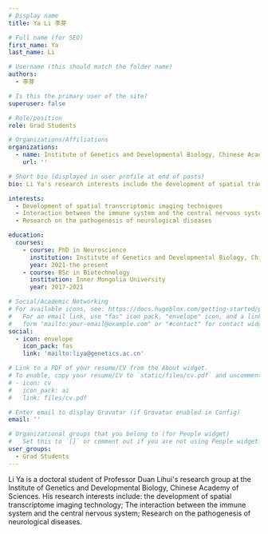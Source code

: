 ```yaml
---
# Display name
title: Ya Li 李芽

# Full name (for SEO)
first_name: Ya
last_name: Li

# Username (this should match the folder name)
authors:
  - 李芽

# Is this the primary user of the site?
superuser: false

# Role/position
role: Grad Students

# Organizations/Affiliations
organizations:
  - name: Institute of Genetics and Developmental Biology, Chinese Academy of Sciences
    url: ''

# Short bio (displayed in user profile at end of posts)
bio: Li Ya's research interests include the development of spatial transcriptome imaging technology; The interaction between the immune system and the central nervous system; Research on the pathogenesis of neurological diseases.

interests:
  - Development of spatial transcriptomic imaging techniques
  - Interaction between the immune system and the central nervous system
  - Research on the pathogenesis of neurological diseases

education:
  courses:
    - course: PhD in Neuroscience
      institution: Institute of Genetics and Developmental Biology, Chinese Academy of Sciences
      year: 2021-the present
    - course: BSc in Biotechnology
      institution: Inner Mongolia University
      year: 2017-2021

# Social/Academic Networking
# For available icons, see: https://docs.hugoblox.com/getting-started/page-builder/#icons
#   For an email link, use "fas" icon pack, "envelope" icon, and a link in the
#   form "mailto:your-email@example.com" or "#contact" for contact widget.
social:
  - icon: envelope
    icon_pack: fas
    link: 'mailto:liya@genetics.ac.cn'

# Link to a PDF of your resume/CV from the About widget.
# To enable, copy your resume/CV to `static/files/cv.pdf` and uncomment the lines below.
# - icon: cv
#   icon_pack: ai
#   link: files/cv.pdf

# Enter email to display Gravatar (if Gravatar enabled in Config)
email: ''

# Organizational groups that you belong to (for People widget)
#   Set this to `[]` or comment out if you are not using People widget.
user_groups:
  - Grad Students
---
```


Li Ya is a doctoral student of Professor Duan Lihui's research group at the Institute of Genetics and Developmental Biology, Chinese Academy of Sciences. His research interests include: the development of spatial transcriptome imaging technology; The interaction between the immune system and the central nervous system; Research on the pathogenesis of neurological diseases.

